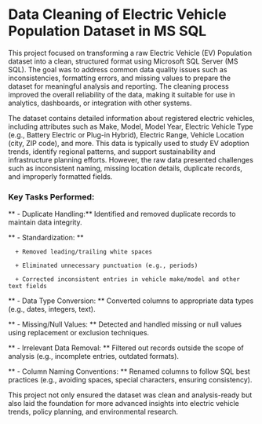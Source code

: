 # Data Cleaning of Electric Vehicle Population Dataset in MS SQL

This project focused on transforming a raw Electric Vehicle (EV) Population dataset into a clean, structured format using Microsoft SQL Server (MS SQL). The goal was to address common data quality issues such as inconsistencies, formatting errors, and missing values to prepare the dataset for meaningful analysis and reporting. The cleaning process improved the overall reliability of the data, making it suitable for use in analytics, dashboards, or integration with other systems.

The dataset contains detailed information about registered electric vehicles, including attributes such as Make, Model, Model Year, Electric Vehicle Type (e.g., Battery Electric or Plug-in Hybrid), Electric Range, Vehicle Location (city, ZIP code), and more. This data is typically used to study EV adoption trends, identify regional patterns, and support sustainability and infrastructure planning efforts. However, the raw data presented challenges such as inconsistent naming, missing location details, duplicate records, and improperly formatted fields.

### Key Tasks Performed:
** - Duplicate Handling:** Identified and removed duplicate records to maintain data integrity.

** - Standardization: **

      + Removed leading/trailing white spaces

      + Eliminated unnecessary punctuation (e.g., periods)

      + Corrected inconsistent entries in vehicle make/model and other text fields

** - Data Type Conversion: ** Converted columns to appropriate data types (e.g., dates, integers, text).

** - Missing/Null Values: ** Detected and handled missing or null values using replacement or exclusion techniques.

** - Irrelevant Data Removal: ** Filtered out records outside the scope of analysis (e.g., incomplete entries, outdated formats).

** - Column Naming Conventions: ** Renamed columns to follow SQL best practices (e.g., avoiding spaces, special characters, ensuring consistency).

This project not only ensured the dataset was clean and analysis-ready but also laid the foundation for more advanced insights into electric vehicle trends, policy planning, and environmental research.


